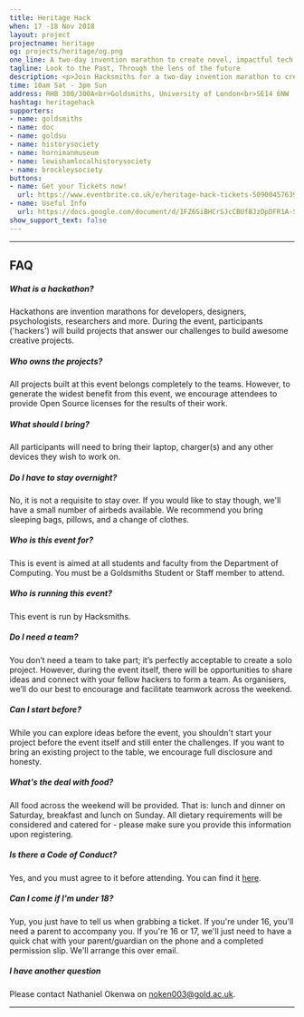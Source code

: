 ```yaml
---
title: Heritage Hack
when: 17 -18 Nov 2018
layout: project
projectname: heritage
og: projects/heritage/og.png
one_line: A two-day invention marathon to create novel, impactful tech solutions that breathe new life into Lewisham’s past.
tagline: Look to the Past, Through the lens of the future
description: <p>Join Hacksmiths for a two-day invention marathon to create novel, impactful tech solutions that breathe new life into Lewisham’s past.</p><p>People of all abilities are invited to collaborate and build awesome projects addressing the tech and digital challenges of four London heritage organisations.</p><p>Framed by the research of Goldsmiths Historian, Dr John Price, and Anthropologist, Dr Charlotte Joy, help shape how the public engage with the Horniman Museum’s new World Gallery, the Lewisham Local History Society Museum Collection, the work of the Brockley Society, and a public artwork commemorating the 1977 Battle of Lewisham.</p><p>If you are interested in coming along to talk to participants or watch the presentations on the Sunday afternoon feel free to pop in. You will not need a ticket.</p>
time: 10am Sat - 3pm Sun
address: RHB 300/300A<br>Goldsmiths, University of London<br>SE14 6NW
hashtag: heritagehack
supporters:
- name: goldsmiths
- name: doc
- name: goldsu
- name: historysociety
- name: hornimanmuseum
- name: lewishamlocalhistorysociety
- name: brockleysociety
buttons:
- name: Get your Tickets now!
  url: https://www.eventbrite.co.uk/e/heritage-hack-tickets-50900457639
- name: Useful Info
  url: https://docs.google.com/document/d/1FZ6SiBHCrSJcCBUfBJzDpDFR1A-SADHS6Hx0TpXzPmo/edit?usp=sharing
show_support_text: false
---
```


<hr>
<section class="project-faq">
  <div class="container">
    <h2>FAQ</h2>
    <div class="row">
      <div class="col-md-4">
        <div class="text-block">
          <h5>What is a hackathon?</h5>
          <p>Hackathons are invention marathons for developers, designers, psychologists, researchers and more. During the event, participants ('hackers') will build projects that answer our challenges to build awesome creative projects.</p>
        </div>
        <div class="text-block">
          <h5>Who owns the projects?</h5>
          <p>All projects built at this event belongs completely to the teams. However, to generate the widest benefit from this event, we encourage attendees to provide Open Source licenses for the results of their work.</p>
        </div>
        <div class="text-block">
          <h5>What should I bring?</h5>
          <p>All participants will need to bring their laptop, charger(s) and any other devices they wish to work on.</p>
        </div>
        <div class="text-block">
          <h5>Do I have to stay overnight?</h5>
          <p>No, it is not a requisite to stay over. If you would like to stay though, we'll have a small number of airbeds available. We recommend you bring sleeping bags, pillows, and a change of clothes.</p>
        </div>
      </div>
      <div class="col-md-4">
        <div class="text-block">
          <h5>Who is this event for?</h5>
          <p>This is event is aimed at all students and faculty from the Department of Computing. You must be a Goldsmiths Student or Staff member to attend.</p>
        </div>
        <div class="text-block">
          <h5>Who is running this event?</h5>
          <p>This event is run by Hacksmiths.</p>
        </div>
        <div class="text-block">
          <h5>Do I need a team?</h5>
          <p>You don’t need a team to take part; it’s perfectly acceptable to create a solo project. However, during the event itself, there will be opportunities to share ideas and connect with your fellow hackers to form a team. As organisers, we’ll do our best to encourage and facilitate teamwork across the weekend.</p>
        </div>
        <div class="text-block">
          <h5>Can I start before?</h5>
          <p>While you can explore ideas before the event, you shouldn't start your project before the event itself and still enter the challenges. If you want to bring an existing project to the table, we encourage full disclosure and honesty.</p>
        </div>
      </div>
      <div class="col-md-4">
        <div class="text-block">
          <h5>What's the deal with food?</h5>
          <p>All food across the weekend will be provided. That is: lunch and dinner on Saturday, breakfast and lunch on Sunday. All dietary requirements will be considered and catered for - please make sure you provide this information upon registering.</p>
        </div>
        <div class="text-block">
          <h5>Is there a Code of Conduct?</h5>
          <p>Yes, and you must agree to it before attending. You can find it <a href="https://github.com/hacksmiths/code-of-conduct">here</a>.</p>
        </div>
                <div class="text-block">
          <h5>Can I come if I'm under 18?</h5>
          <p>Yup, you just have to tell us when grabbing a ticket. If you're under 16, you'll need a parent to accompany you. If you're 16 or 17, we'll just need to have a quick chat with your parent/guardian on the phone and a completed permission slip. We'll arrange this over email.</p>
        </div>
        <div class="text-block">
          <h5>I have another question</h5>
          <p>Please contact Nathaniel Okenwa on <a href="mailto:noken003@gold.ac.uk">noken003@gold.ac.uk</a>.</p>
        </div>
      </div>
    </div>
  </div>
</section>
<hr>
